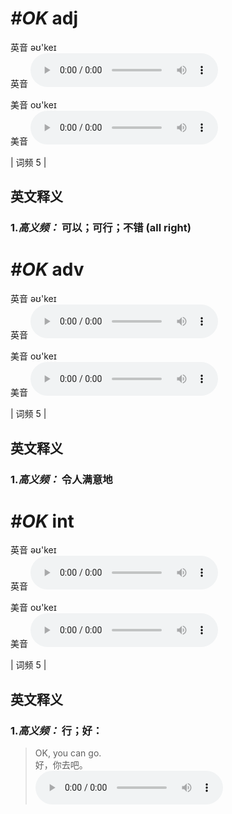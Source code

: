 # ***\#OK*** adj
英音 əʊ'keɪ  
英音
<audio src="./media/ok-B.aac" controls="controls"></audio>

美音 oʊ'keɪ  
美音
<audio src="./media/OK-O.K.-okey.aac" controls="controls"></audio>



| 词频 5 |  

英文释义
---
### 1.*高义频：* **可以；可行；不错 (all right)**  


# ***\#OK*** adv
英音 əʊ'keɪ  
英音
<audio src="./media/ok-B.aac" controls="controls"></audio>

美音 oʊ'keɪ  
美音
<audio src="./media/OK-O.K.-okey.aac" controls="controls"></audio>



| 词频 5 |  

英文释义
---
### 1.*高义频：* **令人满意地**  


# ***\#OK*** int
英音 əʊ'keɪ  
英音
<audio src="./media/ok-B.aac" controls="controls"></audio>

美音 oʊ'keɪ  
美音
<audio src="./media/OK-O.K.-okey.aac" controls="controls"></audio>



| 词频 5 |  

英文释义
---
### 1.*高义频：* **行；好：**  

 > OK, you can go.  
 > 好，你去吧。    
<audio src="./media/OK-O.K.-okey-1.aac" controls="controls"></audio>


